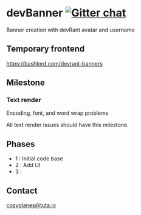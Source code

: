 
# devBanner [![Gitter chat](https://badges.gitter.im/gitterHQ/services.png)](https://gitter.im/devBanner/Lobby)
Banner creation with devRant avatar and username

## Temporary frontend
https://bashlord.com/devrant-banners

## Milestone
### Text render
Encoding, font, and word wrap problems

All text render issues should have this milestone.

## Phases

- 1 : Initial code base
- 2 : Add UI
- 3 : 

## Contact
<cozyplanes@tuta.io>
